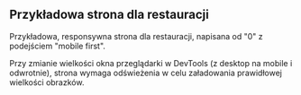 ## Przykładowa strona dla restauracji

Przykładowa, responsywna strona dla restauracji, napisana od "0" z podejściem "mobile first".

Przy zmianie wielkości okna przeglądarki w DevTools (z desktop na mobile i odwrotnie), strona wymaga odświeżenia w celu załadowania prawidłowej wielkości obrazków.
